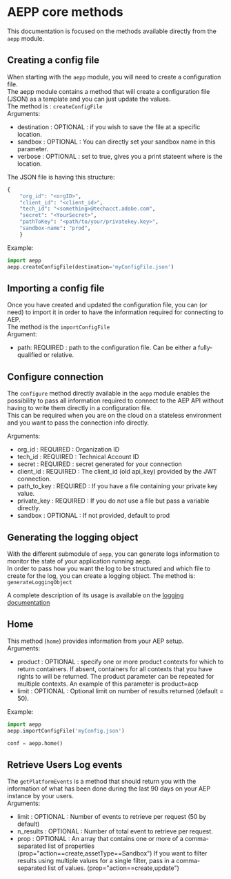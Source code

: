 # AEPP core methods

This documentation is focused on the methods available directly from the `aepp` module.

## Creating a config file

When starting with the `aepp` module, you will need to create a configuration file.\
The aepp module contains a method that will create a configuration file (JSON) as a template and you can just update the values.\
The method is : `createConfigFile`\
Arguments:

* destination : OPTIONAL : if you wish to save the file at a specific location.
* sandbox : OPTIONAL : You can directly set your sandbox name in this parameter.
* verbose : OPTIONAL : set to true, gives you a print stateent where is the location.

The JSON file is having this structure:

```python
{
    "org_id": "<orgID>",
    "client_id": "<client_id>",
    "tech_id": "<something>@techacct.adobe.com",
    "secret": "<YourSecret>",
    "pathToKey": "<path/to/your/privatekey.key>",
    "sandbox-name": "prod",
    }
```

Example:

```python
import aepp
aepp.createConfigFile(destination='myConfigFile.json')
```

## Importing a config file

Once you have created and updated the configuration file, you can (or need) to import it in order to have the information required for connecting to AEP.\
The method is the `importConfigFile`\
Argument:

* path: REQUIRED : path to the configuration file. Can be either a fully-qualified or relative.

## Configure connection

The `configure` method directly available in the `aepp` module enables the possibility to pass all information required to connect to the AEP API without having to write them directly in a configuration file.\
This can be required when you are on the cloud on a stateless environment and you want to pass the connection info directly.

Arguments:

* org_id : REQUIRED : Organization ID
* tech_id : REQUIRED : Technical Account ID
* secret : REQUIRED : secret generated for your connection
* client_id : REQUIRED : The client_id (old api_key) provided by the JWT connection.
* path_to_key : REQUIRED : If you have a file containing your private key value.
* private_key : REQUIRED : If you do not use a file but pass a variable directly.
* sandbox : OPTIONAL : If not provided, default to prod

## Generating the logging object

With the different submodule of `aepp`, you can generate logs information to monitor the state of your application running aepp.\
In order to pass how you want the log to be structured and which file to create for the log, you can create a logging object.
The method is: `generateLoggingObject`

A complete description of its usage is available on the [logging documentation](./logging.md)

## Home

This method (`home`) provides information from your AEP setup.\
Arguments:

* product : OPTIONAL : specify one or more product contexts for which to return containers. If absent, containers for all contexts that you have rights to will be returned. The product parameter can be repeated for multiple contexts. An example of this parameter is product=acp
* limit : OPTIONAL : Optional limit on number of results returned (default = 50).

Example:

```python
import aepp
aepp.importConfigFile('myConfig.json')

conf = aepp.home()
```

## Retrieve Users Log events

The `getPlatformEvents` is a method that should return you with the information of what has been done during the last 90 days on your AEP instance by your users.\
Arguments:

* limit : OPTIONAL : Number of events to retrieve per request (50 by default)
* n_results : OPTIONAL : Number of total event to retrieve per request.
* prop : OPTIONAL : An array that contains one or more of a comma-separated list of properties (prop="action==create,assetType==Sandbox")
    If you want to filter results using multiple values for a single filter, pass in a comma-separated list of values. (prop="action==create,update")
